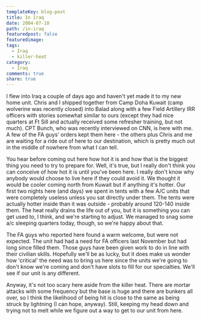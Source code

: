 ```yaml
---
templateKey: blog-post
title: In Iraq
date: 2004-07-10
path: /in-iraq
featuredpost: false
featuredimage:
tags:
  - Iraq
  - killer-heat
category:
  - Iraq
comments: true
share: true
---
```


I flew into Iraq a couple of days ago and haven't yet made it to my new home unit. Chris and I shipped together from Camp Doha Kuwait (camp wolverine was recently closed) into Balad along with a few Field Artillery IRR officers with stories somewhat similar to ours (except they had nice quarters at Ft Sill and actually received some refresher training, but not much). CPT Bunch, who was recently interviewed on CNN, is here with me. A few of the FA guys' orders kept them here - the others plus Chris and me are waiting for a ride out of here to our destination, which is pretty much out in the middle of nowhere from what I can tell.

You hear before coming out here how hot it is and how that is the biggest thing you need to try to prepare for. Well, it's true, but I really don't think you can conceive of how hot it is until you've been here. I really don't know why anybody would choose to live here if they could avoid it. We thought it would be cooler coming north from Kuwait but if anything it's hotter. Our first two nights here (and days) we spent in tents with a few A/C units that were completely useless unless you sat directly under them. The tents were actually hotter inside than it was outside - probably around 120-140 inside them. The heat really drains the life out of you, but it is something you can get used to, I think, and we're starting to adjust. We managed to snag some a/c sleeping quarters today, though, so we're happy about that.

The FA guys who reported here found a warm welcome, but were not expected. The unit had had a need for FA officers last November but had long since filled them. Those guys have been given work to do in line with their civilian skills. Hopefully we'll be as lucky, but it does make us wonder how 'critical' the need was to bring us here since the units we're going to don't know we're coming and don't have slots to fill for our specialties. We'll see if our unit is any different.

Anyway, it's not too scary here aside from the killer heat. There are mortar attacks with some frequency but the base is huge and there are bunkers all over, so I think the likelihood of being hit is close to the same as being struck by lightning (I can hope, anyway). Still, keeping my head down and trying not to melt while we figure out a way to get to our unit from here.
